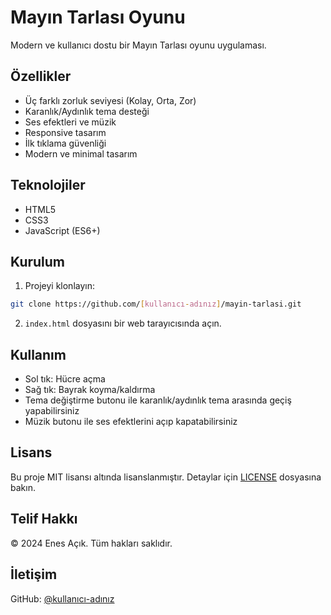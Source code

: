 # Mayın Tarlası Oyunu

Modern ve kullanıcı dostu bir Mayın Tarlası oyunu uygulaması.

## Özellikler

- Üç farklı zorluk seviyesi (Kolay, Orta, Zor)
- Karanlık/Aydınlık tema desteği
- Ses efektleri ve müzik
- Responsive tasarım
- İlk tıklama güvenliği
- Modern ve minimal tasarım

## Teknolojiler

- HTML5
- CSS3
- JavaScript (ES6+)

## Kurulum

1. Projeyi klonlayın:
```bash
git clone https://github.com/[kullanıcı-adınız]/mayin-tarlasi.git
```

2. `index.html` dosyasını bir web tarayıcısında açın.

## Kullanım

- Sol tık: Hücre açma
- Sağ tık: Bayrak koyma/kaldırma
- Tema değiştirme butonu ile karanlık/aydınlık tema arasında geçiş yapabilirsiniz
- Müzik butonu ile ses efektlerini açıp kapatabilirsiniz

## Lisans

Bu proje MIT lisansı altında lisanslanmıştır. Detaylar için [LICENSE](LICENSE) dosyasına bakın.

## Telif Hakkı

© 2024 Enes Açık. Tüm hakları saklıdır.

## İletişim

GitHub: [@kullanıcı-adınız](https://github.com/[kullanıcı-adınız]) 
